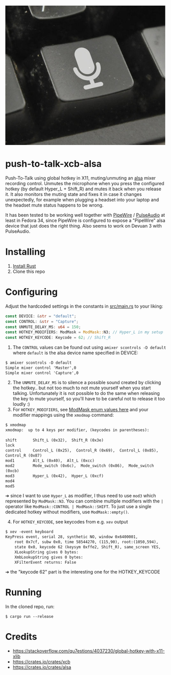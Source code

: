 ![logo](push-to-talk-xcb-alsa.jpeg)

# push-to-talk-xcb-alsa
Push-To-Talk using global hotkey in X11, muting/unmuting an [alsa](https://alsa-project.org/) mixer recording control. Unmutes the microphone when you press the configured hotkey (by default Hyper_L + Shift_R) and mutes it back when you release it. It also monitors the muting state and fixes it in case it changes unexpectedly, for example when plugging a headset into your laptop and the headset mute status happens to be wrong.

It has been tested to be working well together with [PipeWire](https://pipewire.org/) / [PulseAudio](https://www.freedesktop.org/wiki/Software/PulseAudio/) at least in Fedora 34, since PipeWire is configured to expose a "PipeWire" alsa device that just does the right thing. Also seems to work on Devuan 3 with PulseAudio.

# Installing
1. [Install Rust](https://www.rust-lang.org/)
2. Clone this repo

# Configuring
Adjust the hardcoded settings in the constants in [src/main.rs](src/main.rs) to your liking:

```rust
const DEVICE: &str = "default";
const CONTROL: &str = "Capture";
const UNMUTE_DELAY_MS: u64 = 150;
const HOTKEY_MODIFIERS: ModMask = ModMask::N3; // Hyper_L in my setup
const HOTKEY_KEYCODE: Keycode = 62; // Shift_R
```

1. The `CONTROL` values can be found out using `amixer scontrols -D default` where `default` is the alsa device name specified in DEVICE:
```
$ amixer scontrols -D default 
Simple mixer control 'Master',0
Simple mixer control 'Capture',0
```
2. The `UNMUTE_DELAY_MS` is to silence a possible sound created by clicking the hotkey.. but not too much to not mute yourself when you start talking. Unfortunately it is not possible to do the same when releasing the key to mute yourself, so you'll have to be careful not to release it too loudly :)
3. For `HOTKEY_MODIFIERS`, see [ModMask enum values here](https://rust-x-bindings.github.io/rust-xcb/branches/v1.0-dev/xcb/x/struct.ModMask.html) and your modifier mappings using the `xmodmap` command:
```
$ xmodmap
xmodmap:  up to 4 keys per modifier, (keycodes in parentheses):

shift       Shift_L (0x32),  Shift_R (0x3e)
lock      
control     Control_L (0x25),  Control_R (0x69),  Control_L (0x85),  Control_R (0x87)
mod1        Alt_L (0x40),  Alt_L (0xcc)
mod2        Mode_switch (0x6c),  Mode_switch (0x86),  Mode_switch (0xcb)
mod3        Hyper_L (0x42),  Hyper_L (0xcf)
mod4      
mod5      
```
➔ since I want to use `Hyper_L` as modifier, I thus need to use `mod3` which represented by `ModMask::N3`. You can combine multiple modifiers with the `|` operator like `ModMask::CONTROL | ModMask::SHIFT`. To just use a single dedicated hotkey without modifiers, use `ModMask::empty()`.

4. For `HOTKEY_KEYCODE`, see keycodes from e.g. `xev` output
```
$ xev -event keyboard
KeyPress event, serial 28, synthetic NO, window 0x6400001,
    root 0x7cf, subw 0x0, time 58544270, (115,90), root:(1050,594),
    state 0x0, keycode 62 (keysym 0xffe2, Shift_R), same_screen YES,
    XLookupString gives 0 bytes: 
    XmbLookupString gives 0 bytes: 
    XFilterEvent returns: False
```
➔ the "keycode 62" part is the interesting one for the HOTKEY_KEYCODE

# Running
In the cloned repo, run:
```
$ cargo run --release
```

# Credits

* https://stackoverflow.com/qu7estions/4037230/global-hotkey-with-x11-xlib
* https://crates.io/crates/xcb
* https://crates.io/crates/alsa
